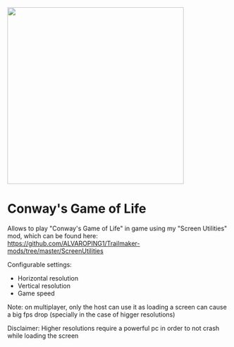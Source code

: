 <img align="middle" src="https://github.com/ALVAROPING1/Trailmaker-mods/blob/master/Conway's%20Game%20of%20Life/preview.png" width="400" height="400" />

# Conway's Game of Life  

Allows to play "Conway's Game of Life" in game using my "Screen Utilities" mod, which can be found here: https://github.com/ALVAROPING1/Trailmaker-mods/tree/master/ScreenUtilities  

Configurable settings:  
- Horizontal resolution  
- Vertical resolution  
- Game speed  

Note: on multiplayer, only the host can use it as loading a screen can cause a big fps drop (specially in the case of higger resolutions)  

Disclaimer: Higher resolutions require a powerful pc in order to not crash while loading the screen  